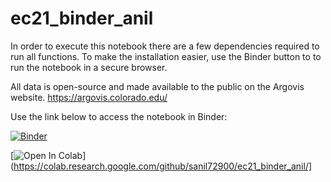 # ec21_binder_anil
In order to execute this notebook there are a few dependencies required to run all functions. To make the installation easier, use the Binder button to 
to run the notebook in a secure browser. 

All data is open-source and made available to the public on the Argovis website. https://argovis.colorado.edu/ 

Use the link below to access the notebook in Binder: 

[![Binder](https://mybinder.org/badge_logo.svg)](https://mybinder.org/v2/gh/sanil72900/ec21_binder_anil.git/HEAD?filepath=SA_01_Argo_Data_Exploration.ipynb)

[![Open In Colab](https://colab.research.google.com/assets/colab-badge.svg)](https://colab.research.google.com/github/sanil72900/ec21_binder_anil/]

